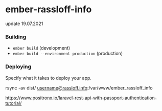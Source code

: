 # ember-rassloff-info

update 19.07.2021

### Building

* `ember build` (development)
* `ember build --environment production` (production)

### Deploying 

Specify what it takes to deploy your app.

rsync -av dist/ username@rassloff.info:/var/www/ember_rassloff_info



https://www.positronx.io/laravel-rest-api-with-passport-authentication-tutorial/

